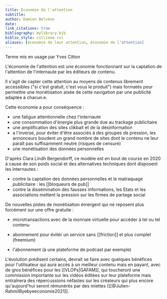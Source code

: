 ```yaml
---
title: Economie de l'attention
subtitle:
author: Damien Belvèze
date:
link_citations: true
bibliography: mylibrary.bib
biblio_style: csl\ieee.csl
aliases: [économie de leur attention, économie de l'attention]
---
```


Terme mis en usage par Yves Citton

L'économie de l'attention est une économie fonctionnant sur la captation de l'attention de l'internaute par les éditeurs de contenu. 

Il s'agit de capter cette attention au moyens de contenus librement accessibles ("si c'est gratuit, c'est vous le produit") mais formatés pour permettre une monétisation aisée de cette navigation par une publicité adaptée à chacun.e.

Cette économie a pour conséquence : 

- une fatigue attentionnelle chez l'internaute
- une consommation d'énergie plus grande due au trackage publicitaire
- une amplification des sites clikbait et de la désinformation
- a l'inverse, pour éviter d'être associés à des groupes de pression, les annonceurs boudent un grand nombre de sites dont le contenu ne leur paraît pas suffisamment neutre (risques de censure)
- une monétisation des données personnelles

D'après Clara Lindh Bergendorff, ce modèle est en bout de course en 2020 à cause de son poids social et des alternatives techniques dont disposent les internautes : 

- contre la captation des données personnelles et le matraquage publicitaire : les [[bloqueurs de pub]]
- contre la dissémination des fausses informations, les Etats et les associations mettent la pression sur les firmes de partage social

De nouvelles pistes de monétisation émergent qui ne reposent plus forcément sur une offre gratuite : 

- microtransactions avec de la monnaie virtuelle pour accéder à tel ou tel contenu

- abonnement pour éviter un service sans [[friction]] et plus complet (freemium)

- l'abonnement (à une plateforme de podcast par exemple)

L'évolution prédisent certains, devrait se faire avec quelques bénéfices pour l'utilisateur qui aura accès à un meilleur contenu mais en payant, avec de gros bénéfices pour les [[VLOPs|GAFAM]], qui toucheront une commission importante sur les vidéos éditées sur leur plateforme mais entraînera des répercussions néfastes sur les créateurs qui plus encore qu'aujourd'hui seront rémunérés par des miettes ([[@Julien-RahmilByebyeeconomie2021]].


